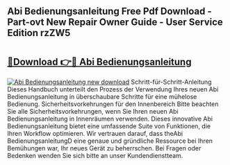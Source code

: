 ## Abi Bedienungsanleitung Free Pdf Download - Part-ovt New Repair Owner Guide - User Service Edition rzZW5

# <h2><a href="http://df04rnw.blite.top/?on=Abi+Bedienungsanleitung">🔗Download 👉🔴 Abi Bedienungsanleitung</a></h2>

[![Abi Bedienungsanleitung new download](https://i.imgur.com/lujVjoI.png)](http://df04rnw.blite.top/?on=Abi+Bedienungsanleitung)
Schritt-für-Schritt-Anleitung Dieses Handbuch unterteilt den Prozess der Verwendung Ihres neuen Abi Bedienungsanleitung in überschaubare Schritte für eine mühelose Bedienung. Sicherheitsvorkehrungen für den Innenbereich Bitte beachten Sie alle Sicherheitsvorkehrungen, wenn Sie Ihren neuen Abi Bedienungsanleitung in Innenräumen verwenden. Dieses innovative Abi Bedienungsanleitung bietet eine umfassende Suite von Funktionen, die Ihren Workflow optimieren. Wir vertrauen darauf, dass theAbi BedienungsanleitungD eine genaue und gründliche Ressource bei Ihren Bemühungen war, Ihr neues Gerät zu beherrschen. Bei Fragen oder Bedenken wenden Sie sich bitte an unser Kundendienstteam.
